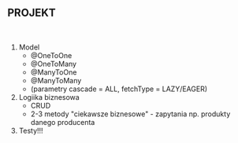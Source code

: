 <h2>PROJEKT</h2><br>
<ol><li>Model
<ul>
	<li>@OneToOne</li>
	<li>@OneToMany</li>
	<li>@ManyToOne</li>
	<li>@ManyToMany</li>
	<li>(parametry cascade = ALL, fetchType = LAZY/EAGER)</li>
</ul></li>
<li>Logiika biznesowa
	<ul><li>CRUD</li>
	<li>2-3 metody "ciekawsze biznesowe" - zapytania np. produkty danego producenta</li></ul>
</li>
<li>Testy!!!</li>
</ol>
	
	
